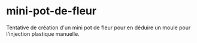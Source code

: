 # mini-pot-de-fleur

Tentative de création d'un mini pot de fleur pour en déduire un moule pour l'injection plastique manuelle.

